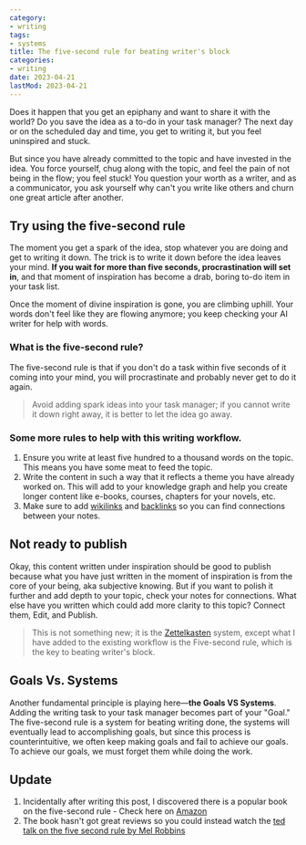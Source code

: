 ```yaml
---
category:
- writing
tags:
- systems
title: The five-second rule for beating writer's block
categories:
- writing
date: 2023-04-21
lastMod: 2023-04-21
---
```

Does it happen that you get an epiphany and want to share it with the world? Do you save the idea as a to-do in your task manager? The next day or on the scheduled day and time, you get to writing it, but you feel uninspired and stuck.

But since you have already committed to the topic and have invested in the idea. You force yourself, chug along with the topic, and feel the pain of not being in the flow; you feel stuck! You question your worth as a writer, and as a communicator, you ask yourself why can't you write like others and churn one great article after another.

## Try using the five-second rule

The moment you get a spark of the idea, stop whatever you are doing and get to writing it down. The trick is to write it down before the idea leaves your mind. **If you wait for more than five seconds, procrastination will set in**, and that moment of inspiration has become a drab, boring to-do item in your task list. 

Once the moment of divine inspiration is gone, you are climbing uphill. Your words don't feel like they are flowing anymore; you keep checking your AI writer for help with words.

### What is the five-second rule? 
The five-second rule is that if you don't do a task within five seconds of it coming into your mind, you will procrastinate and probably never get to do it again.

> Avoid adding spark ideas into your task manager; if you cannot write it down right away, it is better to let the idea go away.
> 
### Some more rules to help with this writing workflow. 
1. Ensure you write at least five hundred to a thousand words on the topic. This means you have some meat to feed the topic. 
2. Write the content in such a way that it reflects a theme you have already worked on. This will add to your knowledge graph and help you create longer content like e-books, courses, chapters for your novels, etc. 
3. Make sure to add [wikilinks](https://en.wikipedia.org/wiki/Help:Link) and [backlinks](https://backlinko.com/hub/seo/backlinks) so you can find connections between your notes.
## Not ready to publish
Okay, this content written under inspiration should be good to publish because what you have just written in the moment of inspiration is from the core of your being, aka subjective knowing. But if you want to polish it further and add depth to your topic, check your notes for connections. What else have you written which could add more clarity to this topic? Connect them, Edit, and Publish. 

> This is not something new; it is the [Zettelkasten](https://zettelkasten.de/introduction/) system, except what I have added to the existing workflow is the Five-second rule, which is the key to beating writer's block.
## Goals Vs. Systems
Another fundamental principle is playing here—**the Goals VS Systems**. Adding the writing task to your task manager becomes part of your "Goal." The five-second rule is a system for beating writing done, the systems will eventually lead to accomplishing goals, but since this process is counterintuitive, we often keep making goals and fail to achieve our goals. To achieve our goals, we must forget them while doing the work.
## Update
1. Incidentally after writing this post, I discovered there is a popular book on the five-second rule - Check here on [Amazon](https://www.amazon.in/Second-Rule-Transform-Confidence-Everyday/dp/1682612384/ref=sr_1_1?hvadid=82188830829298&hvbmt=bb&hvdev=c&hvqmt=b&keywords=the+five+second+rule+book&qid=1679654193&sr=8-1)
2. The book hasn't got great reviews so you could instead watch the [ted talk on the five second rule by Mel Robbins](https://www.youtube.com/watch?v=prR9HdfZM-o)
